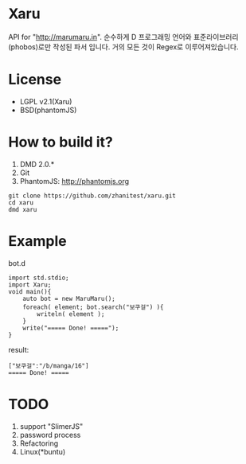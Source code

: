 # Xaru
API for "http://marumaru.in".
순수하게 D 프로그래밍 언어와 표준라이브러리(phobos)로만 작성된 파서 입니다. 거의 모든 것이 Regex로 이루어져있습니다.



# License
 * LGPL v2.1(Xaru)
 * BSD(phantomJS)



# How to build it?
  1. DMD 2.0.*
  2. Git
  3. PhantomJS: http://phantomjs.org
```
git clone https://github.com/zhanitest/xaru.git
cd xaru
dmd xaru
```



# Example
bot.d
```
import std.stdio;
import Xaru;
void main(){
	auto bot = new MaruMaru();
	foreach( element; bot.search("보쿠걸") ){
		writeln( element );
	}
	write("===== Done! =====");
}
```

result:
```
["보쿠걸":"/b/manga/16"]
===== Done! =====
```



# TODO
  1. support "SlimerJS"
  2. password process
  3. Refactoring
  4. Linux(*buntu)
